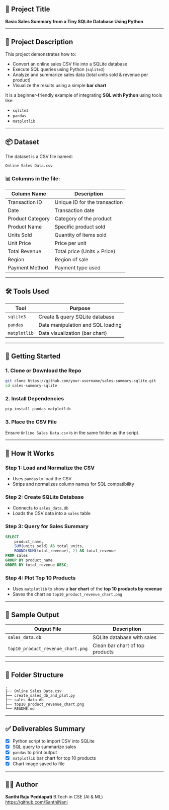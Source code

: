 ## 📌 Project Title

**Basic Sales Summary from a Tiny SQLite Database Using Python**

---

## 📁 Project Description

This project demonstrates how to:

* Convert an online sales CSV file into a SQLite database
* Execute SQL queries using Python (`sqlite3`)
* Analyze and summarize sales data (total units sold & revenue per product)
* Visualize the results using a simple **bar chart**

It is a beginner-friendly example of integrating **SQL with Python** using tools like:

* `sqlite3`
* `pandas`
* `matplotlib`

---

## 📦 Dataset

The dataset is a CSV file named:

```
Online Sales Data.csv
```

### 📊 Columns in the file:

| Column Name      | Description                   |
| ---------------- | ----------------------------- |
| Transaction ID   | Unique ID for the transaction |
| Date             | Transaction date              |
| Product Category | Category of the product       |
| Product Name     | Specific product sold         |
| Units Sold       | Quantity of items sold        |
| Unit Price       | Price per unit                |
| Total Revenue    | Total price (Units × Price)   |
| Region           | Region of sale                |
| Payment Method   | Payment type used             |

---

## 🛠️ Tools Used

| Tool         | Purpose                           |
| ------------ | --------------------------------- |
| `sqlite3`    | Create & query SQLite database    |
| `pandas`     | Data manipulation and SQL loading |
| `matplotlib` | Data visualization (bar chart)    |

---

## 🚀 Getting Started

### 1. Clone or Download the Repo

```bash
git clone https://github.com/your-username/sales-summary-sqlite.git
cd sales-summary-sqlite
```

### 2. Install Dependencies

```bash
pip install pandas matplotlib
```

### 3. Place the CSV File

Ensure `Online Sales Data.csv` is in the same folder as the script.

---

## 🧮 How It Works

### Step 1: Load and Normalize the CSV

* Uses `pandas` to load the CSV
* Strips and normalizes column names for SQL compatibility

### Step 2: Create SQLite Database

* Connects to `sales_data.db`
* Loads the CSV data into a `sales` table

### Step 3: Query for Sales Summary

```sql
SELECT 
    product_name, 
    SUM(units_sold) AS total_units, 
    ROUND(SUM(total_revenue), 2) AS total_revenue 
FROM sales 
GROUP BY product_name 
ORDER BY total_revenue DESC;
```

### Step 4: Plot Top 10 Products

* Uses `matplotlib` to show a **bar chart** of the **top 10 products by revenue**
* Saves the chart as `top10_product_revenue_chart.png`

---

## 📸 Sample Output

| Output File                       | Description                     |
| --------------------------------- | ------------------------------- |
| `sales_data.db`                   | SQLite database with sales      |
| `top10_product_revenue_chart.png` | Clean bar chart of top products |

---

## 📂 Folder Structure

```
.
├── Online Sales Data.csv
├── create_sales_db_and_plot.py
├── sales_data.db
├── top10_product_revenue_chart.png
└── README.md
```

---

## ✅ Deliverables Summary

* [x] Python script to import CSV into SQLite
* [x] SQL query to summarize sales
* [x] `pandas` to print output
* [x] `matplotlib` bar chart for top 10 products
* [x] Chart image saved to file

---

## 🙋‍♂️ Author

**Santhi Raju Peddapati**
B.Tech in CSE (AI & ML)
https://github.com/SanthiNani
